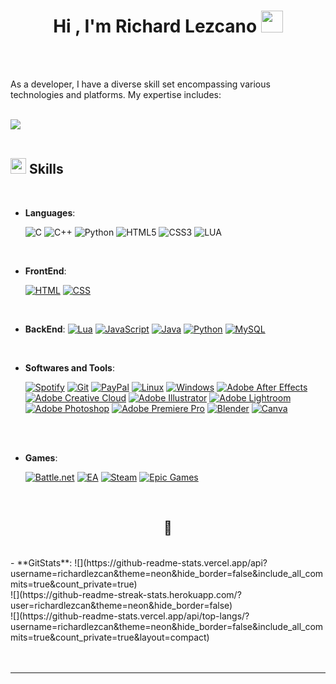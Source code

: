 <h1 align="center"><b>Hi , I'm Richard Lezcano </b><img src="https://media.giphy.com/media/hvRJCLFzcasrR4ia7z/giphy.gif" width="35"></h1>
<!--  -->
<p align="center">

</p>


<br>



	




<br>

As a developer, I have a diverse skill set encompassing various technologies and platforms. My expertise includes:
<br><br>

<img src="https://user-images.githubusercontent.com/73097560/115834477-dbab4500-a447-11eb-908a-139a6edaec5c.gif"><br><br>

## <img src="https://media2.giphy.com/media/QssGEmpkyEOhBCb7e1/giphy.gif?cid=ecf05e47a0n3gi1bfqntqmob8g9aid1oyj2wr3ds3mg700bl&rid=giphy.gif" width ="25"><b> Skills</b>
<br>

<p align="center">

- **Languages**:
    
    ![C](https://img.shields.io/badge/C%20-%232370ED.svg?style=for-the-badge&logo=c&logoColor=white)
    ![C++](https://img.shields.io/badge/C++%20-%2300599C.svg?style=for-the-badge&logo=c%2B%2B&logoColor=white)
    ![Python](https://img.shields.io/badge/Python%20-%2314354C.svg?style=for-the-badge&logo=python&logoColor=white)
    ![HTML5](https://img.shields.io/badge/HTML5%20-%23E34F26.svg?style=for-the-badge&logo=html5&logoColor=white)
    ![CSS3](https://img.shields.io/badge/CSS%20-%231572B6.svg?style=for-the-badge&logo=css3&logoColor=white)
    ![LUA](https://img.shields.io/badge/Lua-2C2D72?style=for-the-badge&logo=lua&logoColor=white)

<br>   
    
- **FrontEnd**:

   [![HTML](https://img.shields.io/badge/HTML-%23E34F26.svg?logo=html5&logoColor=white)](#)
   [![CSS](https://img.shields.io/badge/CSS-1572B6?logo=css3&logoColor=fff)](#)

<br>

- **BackEnd**:
    [![Lua](https://img.shields.io/badge/Lua-%232C2D72.svg?logo=lua&logoColor=white)](#)
    [![JavaScript](https://img.shields.io/badge/JavaScript-F7DF1E?logo=javascript&logoColor=000)](#)
    [![Java](https://img.shields.io/badge/Java-%23ED8B00.svg?logo=openjdk&logoColor=white)](#)
    [![Python](https://img.shields.io/badge/Python-3776AB?logo=python&logoColor=fff)](#)
    [![MySQL](https://img.shields.io/badge/MySQL-4479A1?logo=mysql&logoColor=fff)](#)
   
    
<br>

- **Softwares and Tools**:

    [![Spotify](https://img.shields.io/badge/Spotify-1ED760?logo=spotify&logoColor=white)](#)
    [![Git](https://img.shields.io/badge/Git-F05032?logo=git&logoColor=fff)](#)
    [![PayPal](https://img.shields.io/badge/PayPal-003087?logo=paypal&logoColor=fff)](#)
    [![Linux](https://img.shields.io/badge/Linux-FCC624?logo=linux&logoColor=black)](#)
    [![Windows](https://custom-icon-badges.demolab.com/badge/Windows-0078D6?logo=windows11&logoColor=white)](#)
    [![Adobe After Effects](https://img.shields.io/badge/Adobe%20After%20Effects-CF96FD?logo=Adobe%20After%20Effects&logoColor=393665)](#)
    [![Adobe Creative Cloud](https://img.shields.io/badge/Adobe%20Creative%20Cloud-DA1F26?logo=Adobe%20Creative%20Cloud&logoColor=white)](#)
    [![Adobe Illustrator](https://img.shields.io/badge/Adobe%20Illustrator-FF9A00?logo=adobe%20illustrator&logoColor=white)](#)
    [![Adobe Lightroom](https://img.shields.io/badge/Adobe%20Lightroom-31A8FF?logo=Adobe%20Lightroom&logoColor=white)](#)
    [![Adobe Photoshop](https://img.shields.io/badge/Adobe%20Photoshop-31A8FF?logo=Adobe%20Photoshop&logoColor=black)](#)
    [![Adobe Premiere Pro](https://img.shields.io/badge/Adobe%20Premiere%20Pro-9999FF?logo=Adobe%20Premiere%20Pro&logoColor=white)](#)
    [![Blender](https://img.shields.io/badge/Blender-%23F5792A.svg?logo=blender&logoColor=white)](#)
    [![Canva](https://img.shields.io/badge/Canva-%2300C4CC.svg?&logo=Canva&logoColor=white)](#)
  
      

<br>
<br>

- **Games**:

    [![Battle.net](https://img.shields.io/badge/Battle.net-%2300AEFF.svg?logo=battle.net&logoColor=white)](#)
    [![EA](https://img.shields.io/badge/EA-%23000000.svg?logo=ea&logoColor=white)](#)
    [![Steam](https://img.shields.io/badge/Steam-%23000000.svg?logo=steam&logoColor=white)](#)
    [![Epic Games](https://img.shields.io/badge/Epic%20Games-%23313131.svg?logo=epicgames&logoColor=white)](#)
      

<br>

<div align='center'>

## <b>📍</b>

</div>
<br>
- **GitStats**:
![](https://github-readme-stats.vercel.app/api?username=richardlezcan&theme=neon&hide_border=false&include_all_commits=true&count_private=true)<br/>
![](https://github-readme-streak-stats.herokuapp.com/?user=richardlezcan&theme=neon&hide_border=false)<br/>
![](https://github-readme-stats.vercel.app/api/top-langs/?username=richardlezcan&theme=neon&hide_border=false&include_all_commits=true&count_private=true&layout=compact)
<br>
<br>
<br>

---

<br>
